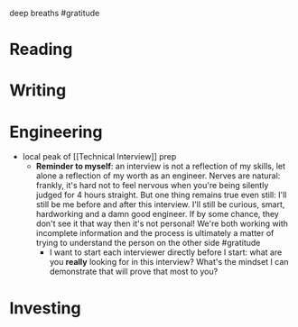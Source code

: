deep breaths #gratitude

# Reading
# Writing
# Engineering
- local peak of [[Technical Interview]] prep
    - **Reminder to myself**: an interview is not a reflection of my skills, let alone a reflection of my worth as an engineer. Nerves are natural: frankly, it's hard not to feel nervous when you're being silently judged for 4 hours straight. But one thing remains true even still: I'll still be me before and after this interview. I'll still be curious, smart, hardworking and a damn good engineer. If by some chance, they don't see it that way then it's not personal! We're both working with incomplete information and the process is ultimately a matter of trying to understand the person on the other side #gratitude
        - I want to start each interviewer directly before I start: what are you __really__ looking for in this interview? What's the mindset I can demonstrate that will prove that most to you?
# Investing
